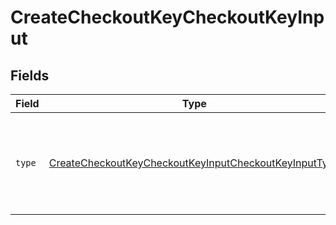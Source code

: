 # CreateCheckoutKeyCheckoutKeyInput


## Fields

| Field                                                                                                                                     | Type                                                                                                                                      | Required                                                                                                                                  | Description                                                                                                                               | Example                                                                                                                                   |
| ----------------------------------------------------------------------------------------------------------------------------------------- | ----------------------------------------------------------------------------------------------------------------------------------------- | ----------------------------------------------------------------------------------------------------------------------------------------- | ----------------------------------------------------------------------------------------------------------------------------------------- | ----------------------------------------------------------------------------------------------------------------------------------------- |
| `type`                                                                                                                                    | [CreateCheckoutKeyCheckoutKeyInputCheckoutKeyInputType](../../models/operations/createcheckoutkeycheckoutkeyinputcheckoutkeyinputtype.md) | :heavy_check_mark:                                                                                                                        | The type of checkout key to create. This may be either `deploy-key` or `user-key`.                                                        | deploy-key                                                                                                                                |